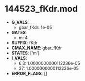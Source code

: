 # 144523_fKdr.mod

- **G_VALS**:
  - gbar_fKdr: 1e-05
- **GATES**:
  - m: 4
- **SUFFIX**: fKdr
- **GMAX_NAME**: gbar_fKdr
- **STATES**: ['m']
- **I_VALS**:
  - 6.3: 1.0000000000112236e-05
  - 37: 1.0000000000112236e-05
- **ERROR_FLAGS**: []
